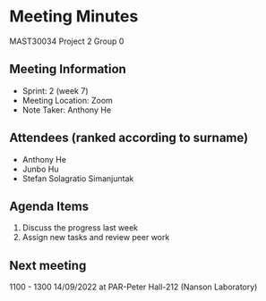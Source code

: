 # Meeting Minutes
MAST30034 Project 2 Group 0
## Meeting Information
* Sprint: 2 (week 7)
* Meeting Location: Zoom
* Note Taker: Anthony He

## Attendees (ranked according to surname)
* Anthony He
* Junbo Hu
* Stefan Solagratio Simanjuntak

## Agenda Items
1. Discuss the progress last week
2. Assign new tasks and review peer work

## Next meeting
1100 - 1300 14/09/2022 at PAR-Peter Hall-212 (Nanson Laboratory)

